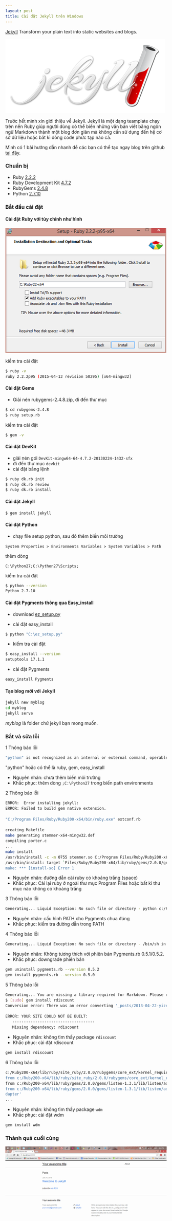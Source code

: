 ```yaml
---
layout: post
title: Cài đặt Jekyll trên Windows
---
```

[Jekyll](http://github.com/jekyll/jekyll) Transform your plain text into static websites and blogs.

![](/images/jekyll-logo.png)

Trước hết mình xin giới thiệu về Jekyll. Jekyll là một dạng teamplate chạy trên nền Ruby giúp người dùng có thể biến những văn bản viết bằng ngôn ngữ Markdown thành một blog đơn giản mà không cần sử dụng đến hệ cơ sở dữ liệu hoặc bất kì dòng code phức tạp nào cả.

Mình có 1 bài hướng dẫn nhanh để các bạn có thể tạo ngay blog trên github [tại đây](../viet-blog-tren-github/).

### Chuẩn bị

- Ruby [2.2.2](http://rubyinstaller.org/downloads/)
- Ruby Development Kit [4.7.2](http://dl.bintray.com/oneclick/rubyinstaller/DevKit-mingw64-64-4.7.2-20130224-1432-sfx.exe)
- RubyGems [2.4.8](http://production.cf.rubygems.org/rubygems/rubygems-2.4.8.zip)	
- Python [2.7.10](https://www.python.org/ftp/python/2.7.10/python-2.7.10.msi)

### Bắt đầu cài đặt
#### Cài đặt Ruby với tùy chỉnh như hình 

![](/images/install-ruby-1.PNG)

kiểm tra cài đặt 

```bash
$ ruby -v
ruby 2.2.2p95 (2015-04-13 revision 50295) [x64-mingw32]
```

#### Cài đặt Gems
- Giải nén rubygems-2.4.8.zip, đi đến thư mục
```bash
$ cd rubygems-2.4.8
$ ruby setup.rb
```

kiểm tra cài đặt

```bash
$ gem -v
```

#### Cài đặt DevKit
+ giải nén gói `DevKit-mingw64-64-4.7.2-20130224-1432-sfx`
+ đi đến thư mục `devkit`
+ cài đặt bằng lệnh 

```bash
$ ruby dk.rb init
$ ruby dk.rb review
$ ruby dk.rb install
```

#### Cài đặt Jekyll

```bash
$ gem install jekyll
```

#### Cài đặt Python
- chạy file setup python, sau đó thêm biến môi trường

`System Properties > Environments Variables > System Variables > Path`

thêm dòng  

```text
C:\Python27;C:\Python27\Scripts;
```

kiểm tra cài đặt 

```bash
$ python --version
Python 2.7.10
```

#### Cài đặt Pygments thông qua Easy_install

- download [ez_setup.py](../resources/ez_setup.py)

- cài đặt easy_install

```bash
$ python "C:\ez_setup.py"
```

- kiểm tra cài đặt

```bash
$ easy_install --version
setuptools 17.1.1
```

- cài đặt Pygments

```bash
easy_install Pygments
```

#### Tạo blog mới với Jekyll

```bash
jekyll new myblog
cd myblog
jekyll serve
```

*myblog* là folder chứ jekyll bạn mong muốn.


### Bắt và sửa lỗi 

1 Thông báo lỗi

```bash
"python" is not recognized as an internal or external command, operable program or batch file.
```
"python" hoặc có thể là ruby, gem, easy_install

- Nguyên nhân: chưa thêm biến môi trường 
- Khắc phục: thêm dòng `;C:\Python27` trong biến path environments

2 Thông báo lỗi

```bash
ERROR:  Error installing jekyll:
ERROR: Failed to build gem native extension.

"C:/Program Files/Ruby/Ruby200-x64/bin/ruby.exe" extconf.rb

creating Makefile
make generating stemmer-x64-mingw32.def
compiling porter.c
...
make install
/usr/bin/install -c -m 0755 stemmer.so C:/Program Files/Ruby/Ruby200-x64/lib/ruby/gems/2.0.0/gems/fast-stemmer-1.0.2/li
/usr/bin/install: target `Files/Ruby/Ruby200-x64/lib/ruby/gems/2.0.0/gems/fast-stemmer-1.0.2/lib' is not a directory
make: *** [install-so] Error 1
```

- Nguyên nhân: đường dẫn cài ruby có khoảng trắng (space)
- Khắc phục: Cài lại ruby ở ngoài thư mục Program Files hoặc bất kì thư mục nào không có khoảng trắng

3 Thông báo lỗi

```bash
Generating... Liquid Exception: No such file or directory - python c:/Ruby200-x64/lib/ruby/gems/2.0.0/gems/pygments.rb-0.4.2/lib/pygments/mentos.py in 2013-04-22-yizeng-hello-world.md
```

- Nguyên nhân: cấu hình PATH cho Pygments chua đúng
- Khắc phục: kiểm tra đường dẫn trong PATH

4 Thông báo lỗi

```bash
Generating... Liquid Exception: No such file or directory - /bin/sh in _posts/2013-04-22-yizeng-hello-world.md
```

- Nguyên nhân: Không tương thích với phiên bản Pygments.rb 0.5.1/0.5.2.
- Khắc phục: downgrade phiên bản

```bash
gem uninstall pygments.rb --version 0.5.2
gem install pygments.rb --version 0.5.0
```

5 Thông báo lỗi 

```bash
Generating... You are missing a library required for Markdown. Please run:
$ [sudo] gem install rdiscount
Conversion error: There was an error converting '_posts/2013-04-22-yizeng-hello-world.md/#excerpt'.

ERROR: YOUR SITE COULD NOT BE BUILT:
   ------------------------------------
   Missing dependency: rdiscount
```

- Nguyên nhân: không tìm thấy package `rdiscount`
- Khắc phục: cài đặt rdiscount 

```bash
gem install rdiscount
```

6 Thông báo lỗi

```bash
c:/Ruby200-x64/lib/ruby/site_ruby/2.0.0/rubygems/core_ext/kernel_require.rb:55:in `require': cannot load such file -- wdm (LoadError)
from c:/Ruby200-x64/lib/ruby/site_ruby/2.0.0/rubygems/core_ext/kernel_require.rb:55:in `require'
from c:/Ruby200-x64/lib/ruby/gems/2.0.0/gems/listen-1.3.1/lib/listen/adapter.rb:207:in `load_dependent_adapter'
from c:/Ruby200-x64/lib/ruby/gems/2.0.0/gems/listen-1.3.1/lib/listen/adapters/windows.rb:33:in `load_dependent_a
dapter'
...
```

- Nguyên nhân: không tìm thấy package `wdm`
- Khắc phục: cài đặt wdm

```bash
gem install wdm
```

### Thành quả cuối cùng 

![](/images/jekyll-site.PNG)